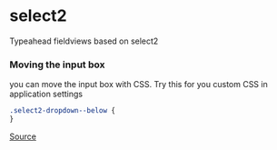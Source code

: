 # select2

Typeahead fieldviews based on select2

### Moving the input box

you can move the input box with CSS. Try this for you custom CSS in application settings

```css
.select2-dropdown--below {
}
```

[Source](https://stackoverflow.com/questions/31556402/select2-change-container-position/31969103#31969103)